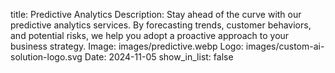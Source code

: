 title: Predictive Analytics
Description: Stay ahead of the curve with our predictive analytics services. By forecasting trends, customer behaviors, and potential risks, we help you adopt a proactive approach to your business strategy.
Image: images/predictive.webp
Logo: images/custom-ai-solution-logo.svg
Date: 2024-11-05
show_in_list: false 